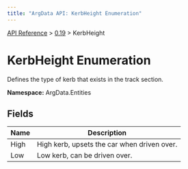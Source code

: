 ```yaml
---
title: "ArgData API: KerbHeight Enumeration"
---
```


[API Reference](/argdata/api) &gt; [0.19](/argdata/api/0.19) &gt; KerbHeight

# KerbHeight Enumeration

Defines the type of kerb that exists in the track section.

**Namespace:** ArgData.Entities

## Fields

<table class="table table-bordered table-striped ">
<thead>
  <tr>
    <th>Name</th>
    <th>Description</th>
  </tr>
</thead>
<tbody>
  <tr>
    <td>High</td>
    <td>High kerb, upsets the car when driven over.</td>
  </tr>
  <tr>
    <td>Low</td>
    <td>Low kerb, can be driven over.</td>
  </tr>
</tbody>
</table>


